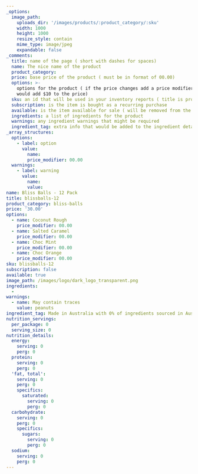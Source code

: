 ```yaml
---
_options:
  image_path:
    uploads_dir: '/images/products/:product_category/:sku'
    width: 1000
    height: 1000
    resize_style: contain
    mime_type: image/jpeg
    expandable: false
_comments:
  title: name of the page ( short with dashes for spaces)
  name: The nice name of the product
  product_category:
  price: base price of the product ( must be in format of 00.00)
  options: >-
    options for the product ( if the price changes add a price modifier +10.00
    would add $10 to the price)
  sku: an id that will be used in your inventory reports ( title is probably good )
  subscription: is the item is bought as a recurring purchase
  available: is the item available for sale ( will be removed from the site )
  ingredients: a list of ingredients for the product
  warnings: any ingredient warnings that might be required
  ingredient_tag: extra info that would be added to the ingredient details
_array_structures:
  options:
    - label: option
      value:
        name:
        price_modifier: 00.00
  warnings:
    - label: warning
      value:
        name:
        value:
name: Bliss Balls - 12 Pack
title: blissballs-12
product_category: bliss-balls
price: '30.00'
options:
  - name: Coconut Rough
    price_modifier: 00.00
  - name: Salted Caramel
    price_modifier: 00.00
  - name: Choc Mint
    price_modifier: 00.00
  - name: Choc Orange
    price_modifier: 00.00
sku: blissballs-12
subscription: false
available: true
image_path: /images/logo/dark_logo_transparent.png
ingredients:
  -
warnings:
  - name: May contain traces
    value: peanuts
ingredient_tag: Made in Australia with 0% of ingredients sourced in Australia
nutrition_servings:
  per_package: 0
  serving_size: 0
nutrition_details:
  energy:
    serving: 0
    perg: 0
  protein:
    serving: 0
    perg: 0
  'fat, total':
    serving: 0
    perg: 0
    specifics:
      saturated:
        serving: 0
        perg: 0
  carbohydrate:
    serving: 0
    perg: 0
    specifics:
      sugars:
        serving: 0
        perg: 0
  sodium:
    serving: 0
    perg: 0
---
```

